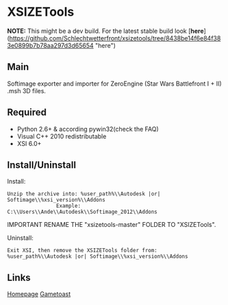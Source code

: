 XSIZETools
========


**NOTE:** This might be a dev build. For the latest stable build look [**here**] (https://github.com/Schlechtwetterfront/xsizetools/tree/8438be14f6e84f383e0899b7b78aa297d3d65654 "here")


Main
--------

Softimage exporter and importer for ZeroEngine (Star Wars Battlefront I + II) .msh 3D files.

Required
--------

* Python 2.6+ & according pywin32(check the FAQ)
* Visual C++ 2010 redistributable
* XSI 6.0+

Install/Uninstall
--------

Install:


	Unzip the archive into: %user_path%\\Autodesk |or| Softimage\\%xsi_version%\\Addons
					Example: C:\\Users\\Ande\\Autodesk\\Softimage_2012\\Addons
					
					
IMPORTANT
RENAME THE "xsizetools-master" FOLDER TO "XSIZETools".
	
	
Uninstall:


	Exit XSI, then remove the XSIZETools folder from: %user_path%\\Autodesk |or| Softimage\\%xsi_version%\\Addons

Links
--------

[Homepage](https://sites.google.com/site/andescp/zetools_main "Homepage")
[Gametoast](http://gametoast.com/forums/viewtopic.php?f=36&t=26664 "Gametoast topic")